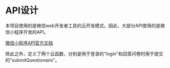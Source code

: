 # API设计

本项目使用的是微信web开发者工具的云开发模式。因此，大部分API使用的是微信小程序开发的API。

[微信小程序API官方文档](https://developers.weixin.qq.com/miniprogram/dev/api/)

除此之外，定义了两个云函数，分别是用于登录的"login"和回答问卷时用于提交的"submitQuestionaire"。
